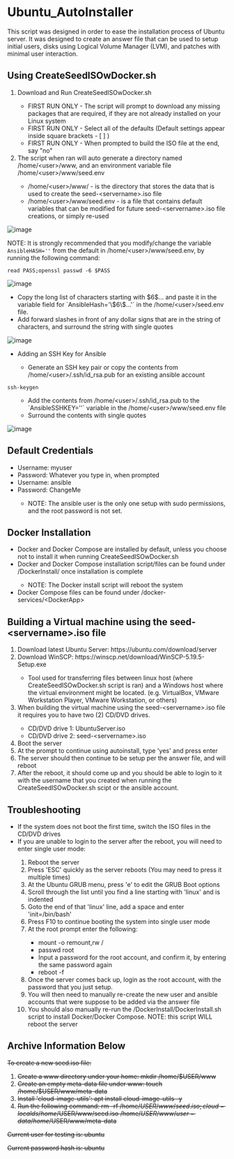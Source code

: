 # Ubuntu_AutoInstaller
This script was designed in order to ease the installation process of Ubuntu server. It was designed to create an answer file that can be used to setup initial users, disks using Logical Volume Manager (LVM), and patches with minimal user interaction.

## Using CreateSeedISOwDocker.sh
<ol>
  <li>Download and Run CreateSeedISOwDocker.sh</li>   
    <ul>
      <li>FIRST RUN ONLY - The script will prompt to download any missing packages that are required, if they are not already installed on your Linux system</li>
      <li>FIRST RUN ONLY - Select all of the defaults (Default settings appear inside square brackets - [  ] )</li>
      <li>FIRST RUN ONLY - When prompted to build the ISO file at the end, say "no"</li>
    </ul>
  
  <li>The script when ran will auto generate a directory named /home/&#60;user&#62;/www, and an environment variable file /home/&#60;user&#62;/www/seed.env</li>
    <ul>
      <li>/home/&#60;user&#62;/www/ - is the directory that stores the data that is used to create the seed-&#60;servername&#62;.iso file</li>
      <li>/home/&#60;user&#62;/www/seed.env - is a file that contains default variables that can be modified for future seed-&#60;servername&#62;.iso file creations, or simply re-used</li>
    </ul>  
</ol>

   ![image](https://user-images.githubusercontent.com/13524582/154775732-c0f7627c-4350-42d4-b288-e5dbc076f8fa.png)

NOTE: It is strongly recommended that you modify/change the variable `AnsibleHASH=''` from the default in /home/&#60;user&#62;/www/seed.env, by running the following command:

```
read PASS;openssl passwd -6 $PASS
```
![image](https://user-images.githubusercontent.com/13524582/154776986-c03b7bb1-5a76-4596-85c5-bd6e57ef7b82.png)
<ul>
  <li>Copy the long list of characters starting with $6$... and paste it in the variable field for `AnsibleHash='\$6\$...'` in the /home/&#60;user&#62;/seed.env file.</li>
  <li>Add forward slashes in front of any dollar signs that are in the string of characters, and surround the string with single quotes</li>
</ul>

  ![image](https://user-images.githubusercontent.com/13524582/154777566-d6b5f2c4-0e9f-4bd6-9691-5c651c440579.png)
<ul>
  <li>Adding an SSH Key for Ansible</li>
  <ul>
    <li>Generate an SSH key pair or copy the contents from /home/&#60;user&#62;/.ssh/id_rsa.pub for an existing ansible account</li>
  </ul>
</ul>

```
ssh-keygen
```
<ul>
  <ul>
  <li>Add the contents from /home/&#60;user&#62;/.ssh/id_rsa.pub to the `AnsibleSSHKEY=''` variable in the /home/&#60;user&#62;/www/seed.env file</li>
  <li>Surround the contents with single quotes</li>
  </ul>
</ul>
  
   ![image](https://user-images.githubusercontent.com/13524582/154778797-59de9a2b-8c54-4a49-b5e0-5ecca7b64a93.png)

## Default Credentials
<ul>
  <li>Username: myuser</li>
  <li>Password: Whatever you type in, when prompted</li>
  <li>Username: ansible</li>
  <li>Password: ChangeMe</li>
  <ul>
    <li>NOTE: The ansible user is the only one setup with sudo permissions, and the root password is not set.</li>
  </ul>
</ul>

## Docker Installation
<ul>
  <li>Docker and Docker Compose are installed by default, unless you choose not to install it when running CreateSeedISOwDocker.sh</li>
  <li>Docker and Docker Compose installation script/files can be found under /DockerInstall/ once installation is complete</li>
    <ul><li>NOTE: The Docker install script will reboot the system</li></ul>
  <li>Docker Compose files can be found under /docker-services/&#60;DockerApp&#62;</li>
</ul>

## Building a Virtual machine using the seed-&#60;servername&#62;.iso file
<ol>
  <li>Download latest Ubuntu Server: https://ubuntu.com/download/server</li>
  <li>Download WinSCP: https://winscp.net/download/WinSCP-5.19.5-Setup.exe</li>
    <ul>
      <li>Tool used for transferring files between linux host (where CreateSeedISOwDocker.sh script is ran) and a Windows host where the virtual environment might be located. (e.g. VirtualBox, VMware Workstation Player, VMware Workstation, or others)</li>
    </ul>
  <li>When building the virtual machine using the seed-&#60;servername&#62;.iso file it requires you to have two (2) CD/DVD drives.</li>
  <ul>
    <li>CD/DVD drive 1: UbuntuServer.iso</li>
    <li>CD/DVD drive 2: seed-&#60;servername&#62;.iso</li>
  </ul>
  <li>Boot the server</li>
  <li>At the prompt to continue using autoinstall, type 'yes' and press enter</li>
  <li>The server should then continue to be setup per the answer file, and will reboot</li>
  <li>After the reboot, it should come up and you should be able to login to it with the username that you created when running the CreateSeedISOwDocker.sh scipt or the ansible account.</li>
</ol>
    
## Troubleshooting
<ul>
  <li>If the system does not boot the first time, switch the ISO files in the CD/DVD drives</li>
  <li>If you are unable to login to the server after the reboot, you will need to enter single user mode:</li>
    <ol>
      <li>Reboot the server</li>
      <li>Press 'ESC' quickly as the server reboots (You may need to press it multiple times)</li>
      <li>At the Ubuntu GRUB menu, press 'e' to edit the GRUB Boot options</li>
      <li>Scroll through the list until you find a line starting with 'linux' and is indented</li>
      <li>Goto the end of that 'linux' line, add a space and enter 'init=/bin/bash'</li>
      <li>Press F10 to continue booting the system into single user mode</li>
      <li>At the root prompt enter the following:</li>
        <ul>
          <li>mount -o remount,rw /</li>
          <li>passwd root</li>
          <li>Input a password for the root account, and confirm it, by entering the same password again</li>
          <li>reboot -f</li>
        </ul>
      <li>Once the server comes back up, login as the root account, with the password that you just setup.</li>
      <li>You will then need to manually re-create the new user and ansible accounts that were suppose to be added via the answer file</li>
      <li>You should also manually re-run the /DockerInstall/DockerInstall.sh script to install Docker/Docker Compose. NOTE: this script WILL reboot the server</li>
    </ol>
</ul>
    
## Archive Information Below
<s>To create a new seed.iso file:
1) Create a www directory under your home:  mkdir /home/$USER/www
2) Create an empty meta-data file under www: touch /home/$USER/www/meta-data
3) Install 'cloud-image-utils': apt install cloud-image-utils -y
4) Run the following command:
rm -rf /home/$USER/www/seed.iso; cloud-localds /home/$USER/www/seed.iso /home/$USER/www/user-data /home/$USER/www/meta-data

Current user for testing is: ubuntu

Current password hash is: ubuntu</s>

